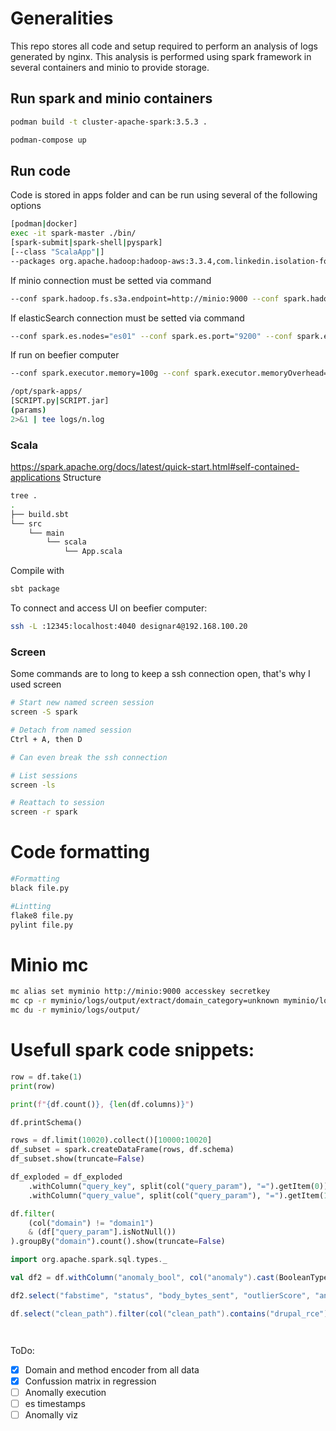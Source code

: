 # Generalities
This repo stores all code and setup required to perform an analysis of logs generated by nginx. This analysis is performed using spark framework in several containers and minio to provide storage.

## Run spark and minio containers
```bash
podman build -t cluster-apache-spark:3.5.3 .
```

```bash
podman-compose up
```

## Run code
Code is stored in apps folder and can be run using several of the following options
```bash
[podman|docker]
exec -it spark-master ./bin/
[spark-submit|spark-shell|pyspark]
[--class "ScalaApp"|]
--packages org.apache.hadoop:hadoop-aws:3.3.4,com.linkedin.isolation-forest:isolation-forest_3.5.0_2.12:3.0.6,org.elasticsearch:elasticsearch-spark-30_2.12:8.6.2
```

If minio connection must be setted via command
```bash
--conf spark.hadoop.fs.s3a.endpoint=http://minio:9000 --conf spark.hadoop.fs.s3a.access.key=accesskey --conf spark.hadoop.fs.s3a.secret.key=secretkey --conf spark.hadoop.fs.s3a.path.style.access=true --conf spark.hadoop.fs.s3a.impl=org.apache.hadoop.fs.s3a.S3AFileSystem
```

If elasticSearch connection must be setted via command
```bash
--conf spark.es.nodes="es01" --conf spark.es.port="9200" --conf spark.es.nodes.wan.only="true"
```

If run on beefier computer
```bash
--conf spark.executor.memory=100g --conf spark.executor.memoryOverhead=10000m --executor-memory 100g --driver-memory 100g
```

```bash
/opt/spark-apps/
[SCRIPT.py|SCRIPT.jar]
(params)
2>&1 | tee logs/n.log
```

### Scala
https://spark.apache.org/docs/latest/quick-start.html#self-contained-applications
Structure
```bash
tree .
.
├── build.sbt
└── src
    └── main
        └── scala
            └── App.scala
```

Compile with 
```bash
sbt package
```

To connect and access UI on beefier computer: 
```bash
ssh -L :12345:localhost:4040 designar4@192.168.100.20
```

### Screen
Some commands are to long to keep a ssh connection open, that's why I used screen
```bash
# Start new named screen session
screen -S spark

# Detach from named session
Ctrl + A, then D

# Can even break the ssh connection

# List sessions
screen -ls

# Reattach to session
screen -r spark
```

# Code formatting
```bash
#Formatting
black file.py 

#Lintting
flake8 file.py
pylint file.py
```

# Minio mc
```bash
mc alias set myminio http://minio:9000 accesskey secretkey
mc cp -r myminio/logs/output/extract/domain_category=unknown myminio/logs/output/extract/domain_category=other
mc du -r myminio/logs/output/
```

# Usefull spark code snippets:
```python
row = df.take(1)
print(row)
```

```python
print(f"{df.count()}, {len(df.columns)}")

df.printSchema()
```

```python
rows = df.limit(10020).collect()[10000:10020]
df_subset = spark.createDataFrame(rows, df.schema)
df_subset.show(truncate=False)
```

```python
df_exploded = df_exploded
    .withColumn("query_key", split(col("query_param"), "=").getItem(0))
    .withColumn("query_value", split(col("query_param"), "=").getItem(1))
```

```python
df.filter(
    (col("domain") != "domain1") 
    & (df["query_param"].isNotNull())
).groupBy("domain").count().show(truncate=False)
```

```scala
import org.apache.spark.sql.types._

val df2 = df.withColumn("anomaly_bool", col("anomaly").cast(BooleanType))

df2.select("fabstime", "status", "body_bytes_sent", "outlierScore", "anomaly_bool").write.format("es").mode("overwrite").save("anom")
```

```scala
df.select("clean_path").filter(col("clean_path").contains("drupal_rce")).show(truncate=false)
```

```python
```

```python
```

ToDo:
- [X] Domain and method encoder from all data
- [X] Confussion matrix in regression
- [ ] Anomally execution
- [ ] es timestamps
- [ ] Anomally viz  
